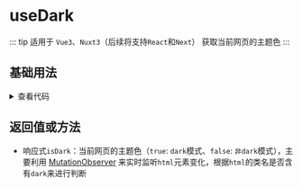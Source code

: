 <script setup>
import dark from './dark.vue'
</script>

# useDark

::: tip 适用于 `Vue3`、`Nuxt3`（后续将支持`React`和`Next`）
获取当前网页的主题色
:::

<!-- <ClientOnly>
  <description description="获取当前网页的主题色" :tagNameList="['Vue3']" />
</ClientOnly> -->

## 基础用法

<ClientOnly>
  <dark />
</ClientOnly>
<details>

<summary>查看代码</summary>

<<< @/hooks/useDark/dark.vue

</details>

## 返回值或方法

- 响应式`isDark`：当前网页的主题色（`true`: `dark`模式、`false`: `非dark`模式），主要利用 [MutationObserver](https://developer.mozilla.org/zh-CN/docs/Web/API/MutationObserver) 来实时监听`html`元素变化，根据`html`的类名是否含有`dark`来进行判断
